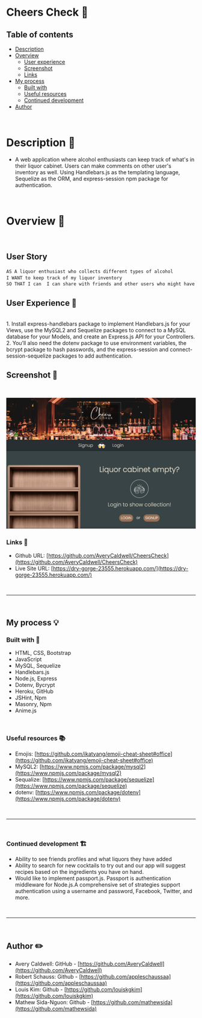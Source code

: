 # Cheers Check 🍻

## Table of contents

- [Description](#description-📝)
- [Overview](#overview-📁)
  - [User experience](#user-experience-👤)
  - [Screenshot](#screenshot-📸)
  - [Links](#links-🔗)
- [My process](#my-process-💡)
  - [Built with](#built-with-🔨)
  - [Useful resources](#useful-resources-📚)
  - [Continued development](#continued-development-🏗️) 
- [Author](#author-✏️)

<br>

#  Description 📝

- A web application where alcohol enthusiasts can keep track of what's in their liquor cabinet. Users can make comments on other user's inventory as well. Using Handlebars.js as the templating language, Sequelize as the ORM, and express-session npm package for authentication.

<br>

# Overview 📁 

<br>

## User Story

```md
AS A liquor enthusiast who collects different types of alcohol
I WANT to keep track of my liquor inventory
SO THAT I can  I can share with friends and other users who might have similar tastes.
```


## User Experience 👤 

<br> 
1. Install express-handlebars package to implement Handlebars.js for your Views, use the MySQL2 and Sequelize packages to connect to a MySQL database for your Models, and create an Express.js API for your Controllers. <br>
2. You’ll also need the dotenv package to use environment variables, the bcrypt package to hash passwords, and the express-session and connect-session-sequelize packages to add authentication.

<br>


## Screenshot 📸
​<br>

![](./public/images/homepage.png)



###  Links 🔗

- Github URL: [https://github.com/AveryCaldwell/CheersCheck](https://github.com/AveryCaldwell/CheersCheck)
- Live Site URL: [https://dry-gorge-23555.herokuapp.com/](https://dry-gorge-23555.herokuapp.com/)

<br>
<hr>
<br>

##  My process 💡

###  Built with 🔨
- HTML, CSS, Bootstrap
- JavaScript
- MySQL, Sequelize
- Handlebars.js
- Node.js, Express
- Dotenv, Bycrypt
- Heroku, GitHub
- JSHint, Npm
- Masonry, Npm
- Anime.js



<br>

###  Useful resources 📚

- Emojis:   [https://github.com/ikatyang/emoji-cheat-sheet#office](https://github.com/ikatyang/emoji-cheat-sheet#office)
- MySQL2:   [https://www.npmjs.com/package/mysql2](https://www.npmjs.com/package/mysql2)
- Sequalize:    [https://www.npmjs.com/package/sequelize](https://www.npmjs.com/package/sequelize)
- dotenv:   [https://www.npmjs.com/package/dotenv](https://www.npmjs.com/package/dotenv)

<br>
<hr>
<br>


### Continued development 🏗️

- Ability to see friends profiles and what liquors they have added
- Ability to search for new cocktails to try out and our app will suggest recipes based on the ingredients you have on hand.
- Would like to implement passport.js. Passport is authentication middleware for Node.js.A comprehensive set of strategies support authentication using a username and password, Facebook, Twitter, and more.

<br>
<hr>
<br>


## Author ✏️
- Avery Caldwell: GitHub - [https://github.com/AveryCaldwell](https://github.com/AveryCaldwell)
- Robert Schauss: Github - [https://github.com/appleschaussaa](https://github.com/appleschaussaa)
- Louis Kim: Github - [https://github.com/louiskgkim](https://github.com/louiskgkim)
- Mathew Sida-Nguon: Github - [https://github.com/mathewsida](https://github.com/mathewsida)

<br>

